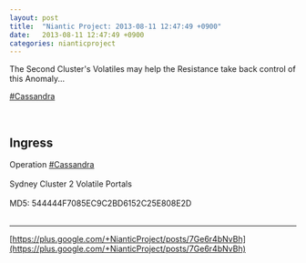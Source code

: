 ```yaml
---
layout: post
title:  "Niantic Project: 2013-08-11 12:47:49 +0900"
date:   2013-08-11 12:47:49 +0900
categories: nianticproject
---
```

The Second Cluster's Volatiles may help the Resistance take back control of this Anomaly...

[#Cassandra](https://plus.google.com/s/%23Cassandra "")<div class="shared"><br /><h2>Ingress</h2>Operation <a rel="nofollow" class="ot-hashtag" href="https://plus.google.com/s/%23Cassandra">#Cassandra</a> <br /><br />Sydney Cluster 2 Volatile Portals<br /><br />MD5: 544444F7085EC9C2BD6152C25E808E2D<br /><br /></div>
- - -
[https://plus.google.com/+NianticProject/posts/7Ge6r4bNvBh](https://plus.google.com/+NianticProject/posts/7Ge6r4bNvBh)
